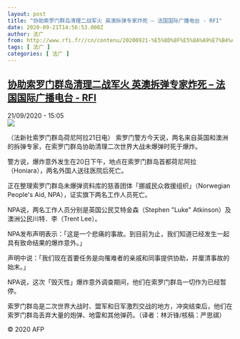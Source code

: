 ```yaml
---
layout: post
title: "协助索罗门群岛清理二战军火 英澳拆弹专家炸死 – 法国国际广播电台 - RFI"
date: 2020-09-21T14:56:53.000Z
author: 法广
from: http://www.rfi.fr//cn/contenu/20200921-%E5%8D%8F%E5%8A%A9%E7%B4%A2%E7%BD%97%E9%97%A8%E7%BE%A4%E5%B2%9B%E6%B8%85%E7%90%86%E4%BA%8C%E6%88%98%E5%86%9B%E7%81%AB-%E8%8B%B1%E6%BE%B3%E6%8B%86%E5%BC%B9%E4%B8%93%E5%AE%B6%E7%82%B8%E6%AD%BB
tags: [ 法广 ]
categories: [ 法广 ]
---
```

<!--1600700213000-->
[协助索罗门群岛清理二战军火 英澳拆弹专家炸死 – 法国国际广播电台 - RFI](http://www.rfi.fr//cn/contenu/20200921-%E5%8D%8F%E5%8A%A9%E7%B4%A2%E7%BD%97%E9%97%A8%E7%BE%A4%E5%B2%9B%E6%B8%85%E7%90%86%E4%BA%8C%E6%88%98%E5%86%9B%E7%81%AB-%E8%8B%B1%E6%BE%B3%E6%8B%86%E5%BC%B9%E4%B8%93%E5%AE%B6%E7%82%B8%E6%AD%BB)
------

<div>
<div>21/09/2020 - 15:05</div><img src="https://s.rfi.fr/media/display/6d533a48-fc10-11ea-a77f-005056a98db9/w:310/p:16x9/int0015b.200921210501.jpg"><div class="t-content__body u-clearfix">            <p>（法新社索罗门群岛荷尼阿拉21日电）    索罗门警方今天说，两名来自英国和澳洲的拆弹专家，在索罗门群岛协助清理二次世界大战未爆弹时死于爆炸。</p><p>    警方说，爆炸意外发生在20日下午，地点在索罗门群岛首都荷尼阿拉（Honiara），两名外国人送往医院后死亡。</p><p>    正在整理索罗门群岛未爆弹资料库的慈善团体「挪威民众救援组织」（Norwegian People's Aid, NPA），证实旗下两名工作人员死亡。</p><p>    NPA说，两名工作人员分别是英国公民艾特金森（Stephen "Luke" Atkinson）及澳洲公民川特．李（Trent Lee）。</p><p>    NPA发布声明表示：「这是一个悲痛的事故。到目前为止，我们知道已经发生一起具有致命结果的爆炸意外。」</p><p>    声明中说：「我们现在首要任务是向罹难者的亲戚和同事提供协助，并厘清事故的始末。」</p><p>    NPA说，这次「毁灭性」爆炸意外调查期间，他们在索罗门群岛一切作为已经暂停。</p><p>    索罗门群岛是二次世界大战时、盟军和日军激烈交战的地方，冲突结束后，他们在索罗门群岛丢弃大量的炮弹、地雷和其他弹药。（译者：林沂锋/核稿：严思祺）</p>            <p class="t-copyright">© 2020 AFP</p>        </div>
</div>
